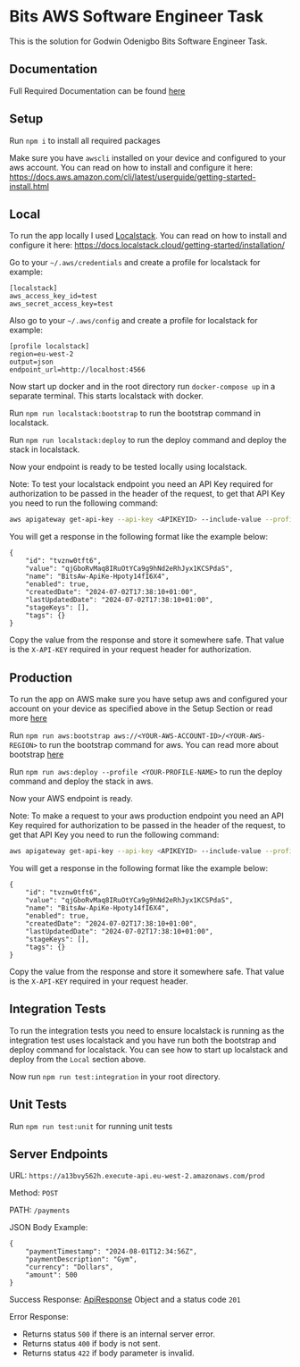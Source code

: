 # Bits AWS Software Engineer Task

This is the solution for Godwin Odenigbo Bits Software Engineer Task.

## Documentation
Full Required Documentation can be found [here](documentation/README.md)


## Setup

Run `npm i` to install all required packages

Make sure you have `awscli` installed on your device and configured to your aws account. You can read on how to install and configure it here: https://docs.aws.amazon.com/cli/latest/userguide/getting-started-install.html


## Local

To run the app locally I used [Localstack](https://www.localstack.cloud/). You can read on how to install and configure it here: https://docs.localstack.cloud/getting-started/installation/

Go to your `~/.aws/credentials` and create a profile for localstack for example:
```text
[localstack]
aws_access_key_id=test
aws_secret_access_key=test
```

Also go to your `~/.aws/config` and create a profile for localstack for example:
```text
[profile localstack]
region=eu-west-2
output=json
endpoint_url=http://localhost:4566
```

Now start up docker and in the root directory run `docker-compose up` in a separate terminal. This starts localstack with docker.

Run `npm run localstack:bootstrap` to run the bootstrap command in localstack.

Run `npm run localstack:deploy` to run the deploy command and deploy the stack in localstack.

Now your endpoint is ready to be tested locally using localstack.

Note: To test your localstack endpoint you need an API Key required for authorization to be passed in the header of the request, to get that API Key you need to run the following command:
```sh
aws apigateway get-api-key --api-key <APIKEYID> --include-value --profile <YOUR-LOCALSTACK-PROFILE>
```
You will get a response in the following format like the example below:
```text
{
    "id": "tvznw0tft6",
    "value": "qjGboRvMaq8IRuOtYCa9g9hNd2eRhJyx1KCSPdaS",
    "name": "BitsAw-ApiKe-Hpoty14fI6X4",
    "enabled": true,
    "createdDate": "2024-07-02T17:38:10+01:00",
    "lastUpdatedDate": "2024-07-02T17:38:10+01:00",
    "stageKeys": [],
    "tags": {}
}
```

Copy the value from the response and store it somewhere safe. That value is the `X-API-KEY` required in your request header for authorization.

## Production

To run the app on AWS make sure you have setup aws and configured your account on your device as specified above in the Setup Section or read more [here](https://docs.aws.amazon.com/cli/latest/userguide/getting-started-install.html)

Run `npm run aws:bootstrap aws://<YOUR-AWS-ACCOUNT-ID>/<YOUR-AWS-REGION>` to run the bootstrap command for aws. You can read more about bootstrap [here](https://docs.aws.amazon.com/cdk/v2/guide/bootstrapping-env.html)

Run `npm run aws:deploy --profile <YOUR-PROFILE-NAME>` to run the deploy command and deploy the stack in aws.

Now your AWS endpoint is ready.

Note: To make a request to your aws production endpoint you need an API Key required for authorization to be passed in the header of the request, to get that API Key you need to run the following command:
```sh
aws apigateway get-api-key --api-key <APIKEYID> --include-value --profile <YOUR-AWS-PROFILE>
```
You will get a response in the following format like the example below:
```text
{
    "id": "tvznw0tft6",
    "value": "qjGboRvMaq8IRuOtYCa9g9hNd2eRhJyx1KCSPdaS",
    "name": "BitsAw-ApiKe-Hpoty14fI6X4",
    "enabled": true,
    "createdDate": "2024-07-02T17:38:10+01:00",
    "lastUpdatedDate": "2024-07-02T17:38:10+01:00",
    "stageKeys": [],
    "tags": {}
}
```

Copy the value from the response and store it somewhere safe. That value is the `X-API-KEY` required in your request header.

## Integration Tests

To run the integration tests you need to ensure localstack is running as the integration test uses localstack and you have run both the bootstrap and deploy command for localstack. You can see how to start up localstack and deploy from the `Local` section above.

Now run `npm run test:integration` in your root directory.

## Unit Tests

Run `npm run test:unit` for running unit tests

## Server Endpoints

URL: `https://a13bvy562h.execute-api.eu-west-2.amazonaws.com/prod`

Method: `POST`

PATH: `/payments`

JSON Body Example:
```
{
    "paymentTimestamp": "2024-08-01T12:34:56Z",
    "paymentDescription": "Gym",
    "currency": "Dollars",
    "amount": 500
}
```

Success Response: [ApiResponse](types.ts) Object and a status code `201`

Error Response: 
- Returns status `500` if there is an internal server error.
- Returns status `400` if body is not sent.
- Returns status `422` if body parameter is invalid.